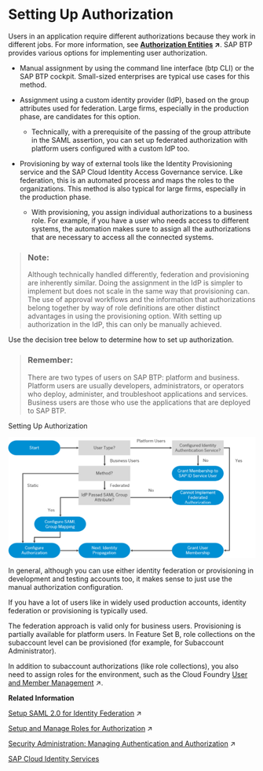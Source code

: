 <!-- loiocb9f0ac174a248c4bc7391e5bf5a0b1a -->

# Setting Up Authorization

Users in an application require different authorizations because they work in different jobs. For more information, see **[Authorization Entities](https://help.sap.com/viewer/65de2977205c403bbc107264b8eccf4b/Cloud/en-US/5d8ed75b5c72432cb0e4d846f411e0cd.html "Business users in an application require different authorizations because they work in different jobs.") :arrow_upper_right:**. SAP BTP provides various options for implementing user authorization.

-   Manual assignment by using the command line interface \(btp CLI\) or the SAP BTP cockpit. Small-sized enterprises are typical use cases for this method.

-   Assignment using a custom identity provider \(IdP\), based on the group attributes used for federation. Large firms, especially in the production phase, are candidates for this option.

    -   Technically, with a prerequisite of the passing of the group attribute in the SAML assertion, you can set up federated authorization with platform users configured with a custom IdP too.


-   Provisioning by way of external tools like the Identity Provisioning service and the SAP Cloud Identity Access Governance service. Like federation, this is an automated process and maps the roles to the organizations. This method is also typical for large firms, especially in the production phase.

    -   With provisioning, you assign individual authorizations to a business role. For example, if you have a user who needs access to different systems, the automation makes sure to assign all the authorizations that are necessary to access all the connected systems.



> ### Note:  
> Although technically handled differently, federation and provisioning are inherently similar. Doing the assignment in the IdP is simpler to implement but does not scale in the same way that provisioning can. The use of approval workflows and the information that authorizations belong together by way of role definitions are other distinct advantages in using the provisioning option. With setting up authorization in the IdP, this can only be manually achieved.

Use the decision tree below to determine how to set up authorization.

> ### Remember:  
> There are two types of users on SAP BTP: platform and business. Platform users are usually developers, administrators, or operators who deploy, administer, and troubleshoot applications and services. Business users are those who use the applications that are deployed to SAP BTP.

   
  
<a name="loiocb9f0ac174a248c4bc7391e5bf5a0b1a__fig_sgf_zrw_42b"/>Setting Up Authorization

 ![](images/sap_cp_lm_authorization_34cb489.png "Setting Up Authorization") 

In general, although you can use either identity federation or provisioning in development and testing accounts too, it makes sense to just use the manual authorization configuration.

If you have a lot of users like in widely used production accounts, identity federation or provisioning is typically used.

The federation approach is valid only for business users. Provisioning is partially available for platform users. In Feature Set B, role collections on the subaccount level can be provisioned \(for example, for Subaccount Administrator\).

In addition to subaccount authorizations \(like role collections\), you also need to assign roles for the environment, such as the Cloud Foundry [User and Member Management](https://help.sap.com/viewer/65de2977205c403bbc107264b8eccf4b/Cloud/en-US/cc1c676b43904066abb2a4838cbd0c37.html "On SAP BTP, member management happens at all levels from global account to environment, while user management is done for business applications.") :arrow_upper_right:.

**Related Information**  


[Setup SAML 2.0 for Identity Federation](https://help.sap.com/viewer/ea72206b834e4ace9cd834feed6c0e09/Cloud/en-US/dc618538d97610148155d97dcd123c24.html#loiodc618538d97610148155d97dcd123c24 "The application identity provider supplies the user base for your applications. For example, you can use your corporate identity provider for your applications. This is called identity federation. SAP BTP supports Security Assertion Markup Language (SAML) 2.0 for identity federation.") :arrow_upper_right:

[Setup and Manage Roles for Authorization](https://help.sap.com/viewer/ea72206b834e4ace9cd834feed6c0e09/Cloud/en-US/db8175b9d976101484e6fa303b108acd.html "In SAP BTP, you can use Java EE roles to define access to the application resources.") :arrow_upper_right:

[Security Administration: Managing Authentication and Authorization](https://help.sap.com/viewer/65de2977205c403bbc107264b8eccf4b/Cloud/en-US/1ff47b2d980e43a6b2ce294352333708.html "This section describes the tasks of administrators in the Cloud Foundry environment of SAP BTP. Administrators ensure user authentication and assign authorization information to users and user groups.") :arrow_upper_right:

[SAP Cloud Identity Services](https://help.sap.com/viewer/f48e822d6d484fa5ade7dda78b64d9f5/Cloud/en-US)

